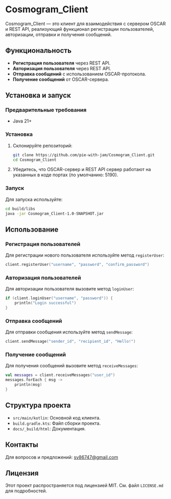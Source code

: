 # Cosmogram_Client

Cosmogram_Client — это клиент для взаимодействия с сервером OSCAR и REST API, реализующий функционал регистрации пользователей, авторизации, отправки и получения сообщений.

## Функциональность

- **Регистрация пользователя** через REST API.
- **Авторизация пользователя** через REST API.
- **Отправка сообщений** с использованием OSCAR-протокола.
- **Получение сообщений** от OSCAR-сервера.

## Установка и запуск

### Предварительные требования

- Java 21+

### Установка

1. Склонируйте репозиторий:

   ```bash
   git clone https://github.com/pie-with-jam/Cosmogram_Client.git
   cd Cosmogram_Client
   ```

2. Убедитесь, что OSCAR-сервер и REST API сервер работают на указанных в коде портах (по умолчанию: 5190).

### Запуск

Для запуска используйте:

```bash
cd build/libs
java -jar Cosmogram_Client-1.0-SNAPSHOT.jar
```

## Использование

### Регистрация пользователей

Для регистрации нового пользователя используйте метод `registerUser`:

```kotlin
client.registerUser("username", "password", "confirm_password")
```

### Авторизация пользователей

Для авторизации пользователя вызовите метод `loginUser`:

```kotlin
if (client.loginUser("username", "password")) {
    println("Login successful")
}
```

### Отправка сообщений

Для отправки сообщения используйте метод `sendMessage`:

```kotlin
client.sendMessage("sender_id", "recipient_id", "Hello!")
```

### Получение сообщений

Для получения сообщений вызовите метод `receiveMessages`:

```kotlin
val messages = client.receiveMessages("user_id")
messages.forEach { msg ->
    println(msg)
}
```

## Структура проекта

- `src/main/kotlin`: Основной код клиента.
- `build.gradle.kts`: Файл сборки проекта.
- `docs/_build/html`: Документация.

## Контакты

Для вопросов и предложений: sv86747@gmail.com

## Лицензия

Этот проект распространяется под лицензией MIT. См. файл `LICENSE.md` для подробностей.